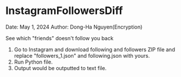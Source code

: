 # InstagramFollowersDiff
Date: May 1, 2024
Author: Dong-Ha Nguyen(Encryption)

See which "friends" doesn't follow you back
1. Go to Instagram and download following and followers ZIP file and replace "followers_1.json" and following.json with yours.
2. Run Python file.
3. Output would be outputted to text file.

